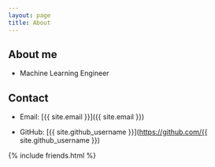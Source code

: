 ```yaml
---
layout: page
title: About
---
```


## About me

* Machine Learning Engineer

## Contact

- Email: [{{ site.email }}]({{ site.email }})

- GitHub: [{{ site.github_username }}](https://github.com/{{ site.github_username }})

{% include friends.html %}
